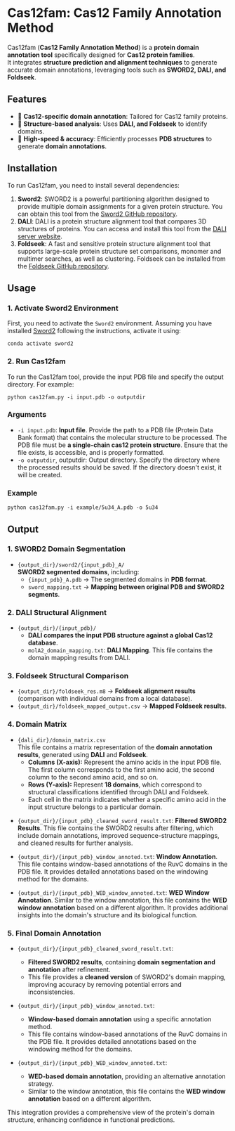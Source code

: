 # **Cas12fam: Cas12 Family Annotation Method**
Cas12fam (**Cas12 Family Annotation Method**) is a **protein domain annotation tool** specifically designed for **Cas12 protein families**.  
It integrates **structure prediction and alignment techniques** to generate accurate domain annotations, leveraging tools such as **SWORD2, DALI, and Foldseek**.

## **Features**
- 🧬 **Cas12-specific domain annotation**: Tailored for Cas12 family proteins.
- 🔬 **Structure-based analysis**: Uses **DALI, and Foldseek** to identify domains.
- 🚀 **High-speed & accuracy**: Efficiently processes **PDB structures** to generate **domain annotations**.

## **Installation**

To run Cas12fam, you need to install several dependencies:

1. **Sword2**: SWORD2 is a powerful partitioning algorithm designed to provide multiple domain assignments for a given protein structure. You can obtain this tool from the [Sword2 GitHub repository](https://github.com/DSIMB/SWORD2).
2. **DALI**: DALI is a protein structure alignment tool that compares 3D structures of proteins.  You can access and install this tool from the [DALI server website](http://ekhidna2.biocenter.helsinki.fi/dali/).
3. **Foldseek**: A fast and sensitive protein structure alignment tool that supports large-scale protein structure set comparisons, monomer and multimer searches, as well as clustering. Foldseek can be installed from the [Foldseek GitHub repository](https://github.com/steineggerlab/foldseek).

## Usage
### 1. Activate Sword2 Environment

First, you need to activate the `Sword2` environment. Assuming you have installed [Sword2](https://github.com/DSIMB/SWORD2) following the instructions, activate it using:
```
conda activate sword2
```
### 2.  Run Cas12fam

To run the Cas12fam tool, provide the input PDB file and specify the output directory. For example:
```
python cas12fam.py -i input.pdb -o outputdir
```
### **Arguments**
* `-i input.pdb`:  **Input file**. Provide the path to a PDB file (Protein Data Bank format) that contains the molecular structure to be processed. The PDB file must be **a single-chain cas12 protein structure**. Ensure that the file exists, is accessible, and is properly formatted.
* `-o outputdir`, outputdir: Output directory. Specify the directory where the processed results should be saved. If the directory doesn't exist, it will be created.
### **Example**
```
python cas12fam.py -i example/5u34_A.pdb -o 5u34
```
## Output
### **1. SWORD2 Domain Segmentation**
- `{output_dir}/sword2/{input_pdb}_A/`  
  **SWORD2 segmented domains**, including:
  - `{input_pdb}_A.pdb` → The segmented domains in **PDB format**.
  - `sword_mapping.txt` → **Mapping between original PDB and SWORD2 segments**.

### **2. DALI Structural Alignment**
- `{output_dir}/{input_pdb}/`  
  - **DALI compares the input PDB structure against a global Cas12 database**.
  - `molA2_domain_mapping.txt`: **DALI Mapping**. This file contains the domain mapping results from DALI.
  
### **3. Foldseek Structural Comparison**
- `{output_dir}/foldseek_res.m8` → **Foldseek alignment results** (comparison with individual domains from a local database).
- `{output_dir}/foldseek_mapped_output.csv` → **Mapped Foldseek results**.
  
### **4. Domain Matrix**
- `{dali_dir}/domain_matrix.csv`  
  This file contains a matrix representation of the **domain annotation results**, generated using **DALI** and **Foldseek**.  
  - **Columns (X-axis):** Represent the amino acids in the input PDB file. The first column corresponds to the first amino acid, the second column to the second amino acid, and so on.  
  - **Rows (Y-axis):** Represent **18 domains**, which correspond to structural classifications identified through DALI and Foldseek.  
  - Each cell in the matrix indicates whether a specific amino acid in the input structure belongs to a particular domain.

* `{output_dir}/{input_pdb}_cleaned_sword_result.txt`: **Filtered SWORD2 Results**. This file contains the SWORD2 results after filtering, which include domain annotations, improved sequence-structure mappings, and cleaned results for further analysis.

* `{output_dir}/{input_pdb}_window_annoted.txt`: **Window Annotation**. This file contains window-based annotations of the RuvC domains in the PDB file. It provides detailed annotations based on the windowing method for the domains.

* `{output_dir}/{input_pdb}_WED_window_annoted.txt`: **WED Window Annotation**. Similar to the window annotation, this file contains the **WED window annotation** based on a different algorithm. It provides additional insights into the domain's structure and its biological function.

### **5. Final Domain Annotation**
- `{output_dir}/{input_pdb}_cleaned_sword_result.txt`:  
  - **Filtered SWORD2 results**, containing **domain segmentation and annotation** after refinement.  
  - This file provides a **cleaned version** of SWORD2's domain mapping, improving accuracy by removing potential errors and inconsistencies.  

- `{output_dir}/{input_pdb}_window_annoted.txt`:  
  - **Window-based domain annotation** using a specific annotation method.  
  - This file contains window-based annotations of the RuvC domains in the PDB file. It provides detailed annotations based on the windowing method for the domains.

- `{output_dir}/{input_pdb}_WED_window_annoted.txt`:  
  - **WED-based domain annotation**, providing an alternative annotation strategy.  
  - Similar to the window annotation, this file contains the **WED window annotation** based on a different algorithm. 

This integration provides a comprehensive view of the protein's domain structure, enhancing confidence in functional predictions.
